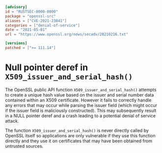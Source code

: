 ```toml
[advisory]
id = "RUSTSEC-0000-0000"
package = "openssl-src"
aliases = ["CVE-2021-23841"]
categories = ["denial-of-service"]
date = "2021-05-01"
url = "https://www.openssl.org/news/secadv/20210216.txt"

[versions]
patched = [">= 111.14"]
```

# Null pointer deref in `X509_issuer_and_serial_hash()`

The OpenSSL public API function `X509_issuer_and_serial_hash()` attempts to
create a unique hash value based on the issuer and serial number data contained
within an X509 certificate. However it fails to correctly handle any errors
that may occur while parsing the issuer field (which might occur if the issuer
field is maliciously constructed). This may subsequently result in a NULL
pointer deref and a crash leading to a potential denial of service attack.

The function `X509_issuer_and_serial_hash()` is never directly called by OpenSSL
itself so applications are only vulnerable if they use this function directly
and they use it on certificates that may have been obtained from untrusted
sources.

